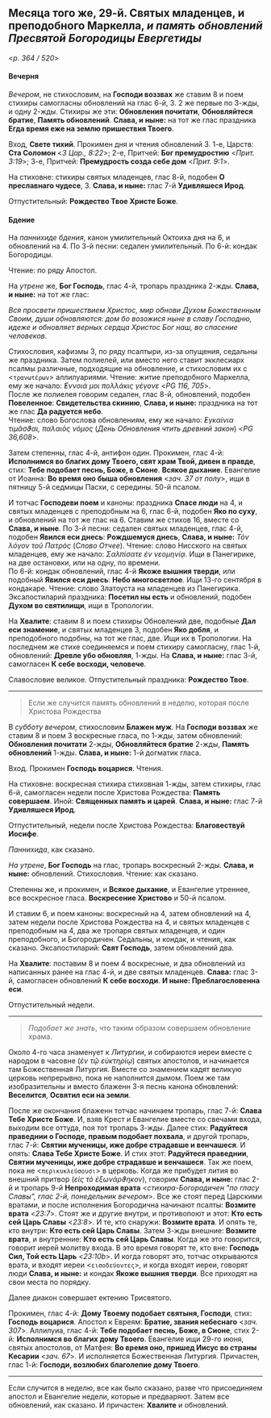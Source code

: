 
## Месяца того же, 29-й. Святых младенцев, и преподобного Маркелла, *и память обновлений Пресвятой Богородицы Евергетиды*  

<*p. 364 / 520*>

#### Вечерня

*Вечером*, не стихословим, на **Господи воззвах** же ставим 8 и поем стихиры самогласны обновлений на 
глас 6-й, 3. 2 же первые по 3-жды, и одну 2-жды. Стихиры же эти: **Обновления почитати**, 
**Обновляйтеся братие**, **Память обновлений**. **Слава, и ныне:** на тот же глас праздника **Егда 
время еже на землю пришествия Твоего**. 
  
Вход, **Свете тихий**. Прокимен дня и чтения обновлений 3. 
1-е, Царств: **Ста Соломон** <*3 Цар., 8:22*>; 
2-е, Притчей: **Бог премудростию** <*Прит. 3:19*>; 
3-е, Притчей: **Премудрость созда себе дом** <*Прит. 9:1*>. 
   
На стиховне: стихиры святых младенцев, глас 8-й, подобен **О преславнаго чудесе**, 3. 
**Слава, и ныне:** глас 7-й **Удивляшеся Ирод**. 

Отпустительный: **Рождество Твое Христе Боже**. 

#### Бдение

На *паннихиде бдения*, канон умилительный Октоиха дня на 6, и обновлений на 4. 
По 3-й песни: седален умилительный. 
По 6-й: кондак Богородицы. 

Чтение: по ряду Апостол.

На *утрене* же, **Бог Господь**, глас 4-й, тропарь праздника 2-жды. **Слава, и ныне:** на тот же глас:
 
*Вся просвети пришествием Христос, мир обнови Духом Божественным Своим, души обновляются: дом бо 
возожися ныне в славу Господню, идеже и обновляет верных сердца Христос Бог наш, во спасение человеков*.
  
Стихословия, кафизмы 3, по ряду псалтыри, из-за опущения, седальны же праздника. 
Затем полиелей, или вместо него ставит экклесиарх псалмы различные, подходящие на обновление, и 
стихословим их с <`τρανωτέρων`> аллилуариями. 
Чтение: житие преподобного Маркелла, ему же начало: *̓́Εννοιά μοι πολλάκις γέγονε* <*PG 116, 705*>.  
После же полиелея говорим седален, глас 8-й, обновлений, подобен **Повеленное**: **Свидетельства скинию**, 
**Слава, и ныне:** праздника на тот же глас **Да радуется небо**.   
Чтение: слово Богослова обновлениям, ему же начало: *̓Εγκαίνια τιμᾶσϑαι, παλαιὸς νόμος* (*День Обновления 
чтить древний закон*) <*PG 36,608*>.
  
Затем степенны, глас 4-й, антифон один. Прокимен, глас 4-й: **Исполнимся во благих дому Твоего, свят 
храм Твой, дивен в правде**, стих: **Тебе подобает песнь, Боже, в Сионе**. **Всякое дыхание**. 
Евангелие от Иоанна: **Во время оно быша обновления** <*зач. 37 от полу*>, ищи в пятницу 5-й седмицы 
Пасхи, с середины. 50-й псалом.   

И тотчас **Господеви поем** и каноны: праздника **Спасе люди** на 4, и святых младенцев с преподобным на 6, 
глас 6-й, подобен **Яко по суху**, и обновлений на тот же глас на 6. Ставим же стихов 16, вместе 
со **Слава, и ныне**.
По 3-й песни: седален святых младенцев, глас 4-й, подобен **Явился еси днесь**: **Рождшемуся днесь**, 
**Слава, и ныне:** *Τὸν λόγον τοῦ Πατρός* (*Слово Отчее*). Чтение: слово Нисского на святых младенцев, 
ему же начало: *Σαλπίσατε ἐν νεομηνίᾳ*. Ищи в Панегирике, на две остановки, или на одну, по времени.  
По 6-й: кондак обновлений, глас 4-й **Якоже вышния тверди**, или подобный **Явился еси днесь**: 
**Небо многосветлое**. Ищи 13-го сентября в кондакаре. Чтение: слово Златоуста на младенцев 
из Панегирика.   
Эксапостиларий праздника: **Посетил ны есть** и обновлений, подобен **Духом во святилищи**, ищи 
в Тропологии.  

На **Хвалите**: ставим 8 и поем стихиры Обновлений две, подобные **Дал еси знамение**, и святых 
младенцев 3, подобен **Яко добля**, и преподобного подобны, на тот же глас, две. Ищи их в Тропологии. 
На последнем же стихе соединяемся и поем стихиру самогласну, глас 1-й, обновлений: **Древле убо обновляя**, 
1-жды. На **Слава, и ныне:** глас 3-й, самогласен **К себе восходи, человече**. 

Славословие великое. Отпустительный праздника: **Рождество Твое**. 

---

> Если же случится память обновлений в неделю, которая после Христова Рождества

В *субботу вечером*, стихословим **Блажен муж**. На **Господи воззвах** же ставим 8 и поем 
3 воскресные гласа, по 1-жды, затем обновлений: **Обновления почитати** 2-жды, 
**Обновляйтеся братие** 2-жды, **Память обновлений** 1-жды. **Слава, и ныне:** 1-й догматик гласа. 

Вход. Прокимен **Господь воцарися**. Чтения. 

На стиховне: воскресная стихира стиховная 1-жды, затем стихиры, глас 6-й, самогласен недели 
после Христова Рождества: **Память совершаем**. Иной: **Священных память и царей**. 
**Слава, и ныне:** глас 7-й **Удивляшеся Ирод**. 

Отпустительный, недели после Христова Рождества: **Благовествуй Иосифе**.

*Паннихида*, как сказано. 

*На утрене*, **Бог Господь** на глас, тропарь воскресный 2-жды. **Слава, и ныне:** обновлений. 
Стихословия. Чтение: как сказано. 

Степенны же, и прокимен, и **Всякое дыхание**, и Евангелие утреннее, все воскресное гласа. 
**Воскресение Христово** и 50-й псалом. 

И ставим 6, и поем каноны: воскресный на 4, затем обновлений на 4, затем недели после Христова 
Рождества на 4, и святых младенцев с преподобным на 4, два же тропаря святых младенцев, и один 
преподобного, и Богородичен. 
Седальны, и кондак, и чтения, как сказано. 
Эксапостиларий: **Свят Господь**, затем обновлений два. 

На **Хвалите**: поставим 8 и поем 4 воскресные, и два обновлений из написанных ранее на глас 4-й, 
и две святых младенцев. **Слава:** глас 3-й, самогласен обновлений **К себе восходи**. 
**И ныне: Преблагословенна еси**. 

Отпустительный недели.    

--- 

> *Подобает же знать*, что таким образом совершаем обновление храма.

Около 4-го часа знаменует к *Литургии*, и собираются иереи вместе с народом в часовне (*ἐν τῷ εὐκτηρίῳ*) 
святых апостолов, и начинается там Божественная Литургия. Вместе со знамением кадят великую церковь 
непрерывно, пока не наполнится дымом. Поем же там изобразительны и вместо блаженн 3-я песнь канона 
обновлений: **Веселится**, **Освятил еси на земли**. 

После же окончания блаженн тотчас начинаем тропарь, глас 7-й: **Слава Тебе Христе Боже**. И, взяв 
Крест и Евангелие вместе со свечами входа, выходим все оттуда, поя тот тропарь 3-жды. 
Далее стих: **Радуйтеся праведнии о Господе, правым подобает похвала**, и другой тропарь, 
глас 7-й: **Святии мученицы, иже добре страдавше и венчашеся**. И опять: **Слава Тебе Христе Боже**. 
И стих этот: **Радуйтеся праведнии**, **Святии мученицы, иже добре страдавше и венчашеся**. 
Так же поем, пока не <`περικυκλεύσουσι`> в церковь. Когда же прибудет лития во внешний притвор 
(*εἰς τὸ ἐξωνάρϑηκον*), говорим **Слава, и ныне:** глас 2-й и тропарь 9-й **Непроходимая врата** 
<*стихира-Богородичен "по гласу Славы", глас 2-й, понедельник вечером*>. Все же стоят перед 
Царскими вратами, и после исполнения Богородична начинают псалты: **Возмите врата** <*23:7*>. 
Стоят же и другие внутри, и противопоют и этот: **Кто есть сей Царь Славы** <*23:8*>. 
И те, кто снаружи: **Возмите врата**. И опять те, кто внутри: **Кто есть сей Царь Славы**. 
Затем 3-жды внешние: **Возмите врата**, и внутренние: **Кто есть сей Царь Славы**. 
Когда же это говорится, говорит иерей молитву входа. В это время говорят те, кто вне: 
**Господь Сил, Той есть Царь** <*23:10b*>. И когда говорят это, тотчас открываются врата, и 
входят иереи <`εισοδεύοντες`>, и когда входят иереи, говорят люди **Слава, и ныне:** 
и кондак **Якоже вышния тверди**. Все приходят на свои места по порядку. 

Далее диакон совершает ектению Трисвятого. 

Прокимен, глас 4-й: **Дому Твоему подобает святыня, Господи**, стих: **Господь воцарися**. 
Апостол к Евреям: **Братие, звания небеснаго** <*зач. 307*>. 
Аллилуиа, глас 4-й: **Тебе подобает песнь, Боже, в Сионе**, стих 2-й: **Исполнимся во благих 
дому Твоего**. 
Евангелие ищи 29-го июня, святых апостолов, от Матфея: **Во время оно, пришед Иисус во страны 
Кесарии** <*зач. 67*>. 
И исполняется Божественная Литургия. 
Причастен, глас 1-й: **Господи, возлюбих благолепие дому Твоего**. 

--- 

Если случится в неделю, все как было сказано, разве что присоединяем апостол и Евангелие недели, 
которые и предваряют. Затем все обновлений, как сказано. 
И причастен: **Хвалите** и обновлений. 

